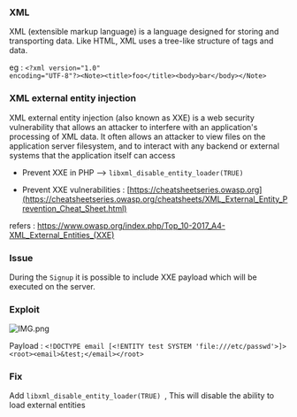  ###  XML  
 XML (extensible markup language) is a language designed for storing and transporting data. Like HTML, XML uses a tree-like structure of tags and data.
  
 eg : <code>&lt;?xml version="1.0" encoding="UTF-8"?&gt;&lt;Note&gt;&lt;title&gt;foo&lt;/title&gt;&lt;body&gt;bar&lt;/body&gt;&lt;/Note&gt;</code>
 

### XML external entity injection

XML external entity injection (also known as XXE) is a web security vulnerability that allows an attacker to interfere with an application's processing of XML data. It often allows an attacker to view files on the application server filesystem, and to interact with any backend or external systems that the application itself can access


 -  Prevent XXE in PHP --> ``libxml_disable_entity_loader(TRUE)``
 
 -  Prevent XXE vulnerabilities : [https://cheatsheetseries.owasp.org](https://cheatsheetseries.owasp.org/cheatsheets/XML_External_Entity_Prevention_Cheat_Sheet.html)

refers : https://www.owasp.org/index.php/Top_10-2017_A4-XML_External_Entities_(XXE)

### Issue

During the `Signup` it is possible to include XXE payload which will be executed on the server.

### Exploit 

![IMG.png](https://i.imgur.com/xUYlRZa.png)

Payload : ``<!DOCTYPE email [<!ENTITY test SYSTEM 'file:///etc/passwd'>]><root><email>&test;</email></root>``

### Fix

Add `libxml_disable_entity_loader(TRUE) `, This will disable the ability to load external entities
